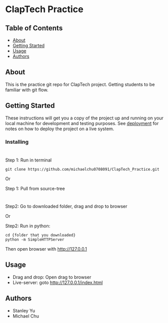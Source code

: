 # ClapTech Practice

## Table of Contents

- [About](#about)
- [Getting Started](#getting_started)
- [Usage](#usage)
- [Authors](#Authors)

## About <a name = "about"></a>

This is the practice git repo for ClapTech project. Getting students to be familiar with git flow.

## Getting Started <a name = "getting_started"></a>

These instructions will get you a copy of the project up and running on your local machine for development and testing purposes. See [deployment](#deployment) for notes on how to deploy the project on a live system.


### Installing

#
Step 1: 
Run in terminal
```
git clone https://github.com/michaelchu0708091/ClapTech_Practice.git
```
Or

Step 1: Pull from source-tree
#
Step2: Go to downloaded folder, drag and drop to browser

Or

Step2: Run in python:
```
cd {folder that you downloaded}
python -m SimpleHTTPServer
```
Then open browser with http://127.0.0.1

## Usage <a name = "usage"></a>

- Drag and drop: Open drag to browser
- Live-server: goto http://127.0.0.1/index.html

## Authors <a name = "Authors"></a>
- Stanley Yu
- Michael Chu